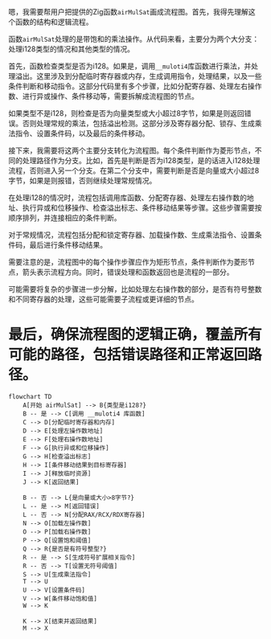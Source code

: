嗯，我需要帮用户把提供的Zig函数`airMulSat`画成流程图。首先，我得先理解这个函数的结构和逻辑流程。

函数`airMulSat`处理的是带饱和的乘法操作。从代码来看，主要分为两个大分支：处理i128类型的情况和其他类型的情况。

首先，函数检查类型是否为i128。如果是，调用`__muloti4`库函数进行乘法，并处理溢出。这里涉及到分配临时寄存器或内存，生成调用指令，处理结果，以及一些条件判断和移动指令。这部分代码里有多个步骤，比如分配寄存器、处理左右操作数、进行异或操作、条件移动等，需要拆解成流程图的节点。

如果类型不是i128，则检查是否为向量类型或大小超过8字节，如果是则返回错误。否则处理常规的乘法，包括溢出检测。这部分涉及寄存器分配、锁存、生成乘法指令、设置条件码，以及最后的条件移动。

接下来，我需要将这两个主要分支转化为流程图。每个条件判断作为菱形节点，不同的处理路径作为分支。比如，首先是判断是否为i128类型，是的话进入i128处理流程，否则进入另一个分支。在第二个分支中，需要判断是否是向量或大小超过8字节，如果是则报错，否则继续处理常规情况。

在处理i128的情况时，流程包括调用库函数、分配寄存器、处理左右操作数的地址、执行异或和位移操作、检查溢出标志、条件移动结果等步骤。这些步骤需要按顺序排列，并连接相应的条件判断。

对于常规情况，流程包括分配和锁定寄存器、加载操作数、生成乘法指令、设置条件码，最后进行条件移动结果。

需要注意的是，流程图中的每个操作步骤应作为矩形节点，条件判断作为菱形节点，箭头表示流程方向。同时，错误处理和函数返回也是流程的一部分。

可能需要将复杂的步骤进一步分解，比如处理左右操作数的部分，是否有符号整数和不同寄存器的处理，这些可能需要子流程或更详细的节点。

最后，确保流程图的逻辑正确，覆盖所有可能的路径，包括错误路径和正常返回路径。
================================================
```mermaid
flowchart TD
    A[开始 airMulSat] --> B{类型是i128?}
    B -- 是 --> C[调用 __muloti4 库函数]
    C --> D[分配临时寄存器和内存]
    D --> E[处理左操作数地址]
    E --> F[处理右操作数地址]
    F --> G[执行异或和位移操作]
    G --> H[检查溢出标志]
    H --> I[条件移动结果到目标寄存器]
    I --> J[释放临时资源]
    J --> K[返回结果]
    
    B -- 否 --> L{是向量或大小>8字节?}
    L -- 是 --> M[返回错误]
    L -- 否 --> N[分配RAX/RCX/RDX寄存器]
    N --> O[加载左操作数]
    O --> P[加载右操作数]
    P --> Q[设置饱和阈值]
    Q --> R{是否是有符号整型?}
    R -- 是 --> S[生成符号扩展相关指令]
    R -- 否 --> T[设置无符号阈值]
    S --> U[生成乘法指令]
    T --> U
    U --> V[设置条件码]
    V --> W[条件移动饱和值]
    W --> K
    
    K --> X[结束并返回结果]
    M --> X
```
